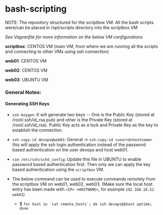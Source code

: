 # bash-scripting

NOTE: The repository structured for the scriptbox VM. All the bash scripts were/can be placed in /opt/scripts directory into the scriptbox VM

_See Vagranfile for more information on the below VM configurations_

**scriptbox**: CENTOS VM (main VM, from where we are running all the scripts and connecting to other VMs using ssh connection)

**web01**: CENTOS VM

**web02**: CENTOS VM

**web03**: UBUNTU VM

### General Notes:

#### Generating SSH Keys

- `ssh-keygen`: It will generate two keys -- One is the Public Key (stored at /root/.ssh/id_rsa.pub) and other is the Private Key (stored at /root/.ssh/id_rsa). Public Key acts as a lock and Private Key as the key to establish the connection.

- `ssh-copy-id devops@web01`: General -> `ssh-copy-id <user>@<hostname>` this will apply the ssh login authentication instead of the password based authentication on the user devops and host web01.

- `vim /etc/ssh/sshd_config`: Update this file in UBUNTU to enable password based authentication first. Then only we can apply the key based authentication using the `scriptbox` VM.

- The below command can be used to execute commands remotely from the scriptbox VM on web01, web02, web03. (Make sure the local host entry has been made with `<IP> <HOSTNAME>`, for example `192.168.10.52 web01`)

  - $ `` for host in `cat remote_hosts`; do ssh devops@$host uptime; done ``
